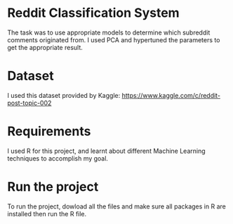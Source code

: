 # Reddit Classification System

The task was to use appropriate models to determine which subreddit comments originated from. I used PCA and hypertuned the parameters to get the appropriate result.

# Dataset

I used this dataset provided by Kaggle: https://www.kaggle.com/c/reddit-post-topic-002

# Requirements

I used R for this project, and learnt about different Machine Learning techniques to accomplish my goal.

# Run the project

To run the project, dowload all the files and make sure all packages in R are installed then run the R file.


